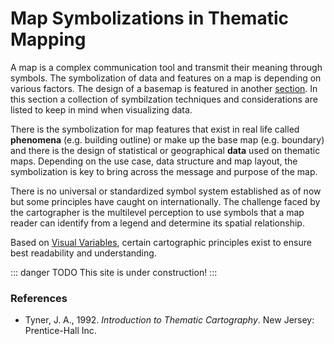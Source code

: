 # Map Symbolizations in Thematic Mapping
A map is a complex communication tool and transmit their meaning through symbols. The symbolization of data and features on a map is depending on various factors. The design of a basemap is featured in another [section](/Guide/basemap.html). In this section a collection of symbilzation techniques and considerations are listed to keep in mind when visualizing data. 

There is the symbolization for map features that exist in real life called **phenomena** (e.g. building outline) or make up the base map (e.g. boundary) and there is the design of statistical or geographical **data** used on thematic maps. Depending on the use case, data structure and map layout, the symbolization is key to bring across the message and purpose of the map. 

There is no universal or standardized symbol system established as of now but some principles have caught on internationally. The challenge faced by the cartographer is the multilevel perception to use symbols that a map reader can identify from a legend and determine its spatial relationship. 

Based on [Visual Variables](/Guide/visvar.html), certain cartographic principles exist to ensure best readability and understanding. 

::: danger TODO
This site is under construction!
:::
### References 
- Tyner, J. A., 1992. *Introduction to Thematic Cartography*. New Jersey: Prentice-Hall Inc. 